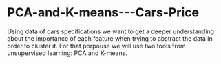 # PCA-and-K-means---Cars-Price

Using data of cars specifications we want to get a deeper understanding about the importance of each feature when trying to abstract the data in order to cluster it. For that porpouse we will use two tools from unsupervised learning: PCA and K-means.
